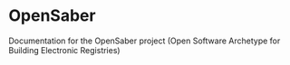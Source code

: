 # OpenSaber
Documentation for the OpenSaber project (Open Software Archetype for Building Electronic Registries) 
